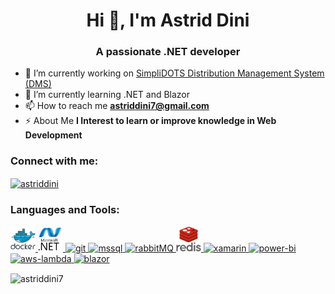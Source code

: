 <h1 align="center">Hi 👋, I'm Astrid Dini</h1>
<h3 align="center">A passionate .NET developer</h3>

- 🔭 I’m currently working on [SimpliDOTS Distribution Management System (DMS)](https://www.simplidots.com/distribution-managemen-sistem/)
- 🌱 I’m currently learning .NET and Blazor
- 📫 How to reach me **astriddini7@gmail.com**
- ⚡ About Me **I Interest to learn or improve knowledge in Web Development**

<h3 align="left">Connect with me:</h3>
<p align="left">
<a href="https://linkedin.com/in/astrid-dini-5b8618256" target="blank"><img align="center" src="https://raw.githubusercontent.com/rahuldkjain/github-profile-readme-generator/master/src/images/icons/Social/linked-in-alt.svg" alt="astriddini" height="30" width="40" /></a>
<a href="https://dev.to/astrid" target="blank"><img align="center"/></a>
</p>

<h3 align="left">Languages and Tools:</h3>
<p align="left"> 
    <a href="https://www.docker.com/" target="_blank" rel="noreferrer"> 
        <img src="https://raw.githubusercontent.com/devicons/devicon/master/icons/docker/docker-original-wordmark.svg" alt="docker" width="40" height="40"/> 
    </a> 
    <a href="https://dotnet.microsoft.com/" target="_blank" rel="noreferrer"> 
        <img src="https://raw.githubusercontent.com/devicons/devicon/master/icons/dot-net/dot-net-original-wordmark.svg" alt="dotnet" width="40" height="40"/> 
    </a> 
    <a href="https://git-scm.com/" target="_blank" rel="noreferrer"> 
        <img src="https://www.vectorlogo.zone/logos/git-scm/git-scm-icon.svg" alt="git" width="40" height="40"/> 
    </a> 
    <a href="https://www.microsoft.com/en-us/sql-server" target="_blank" rel="noreferrer"> 
        <img src="https://www.svgrepo.com/show/303229/microsoft-sql-server-logo.svg" alt="mssql" width="40" height="40"/> 
    </a> 
    <a href="https://www.rabbitmq.com" target="_blank" rel="noreferrer"> 
        <img src="https://www.vectorlogo.zone/logos/rabbitmq/rabbitmq-icon.svg" alt="rabbitMQ" width="40" height="40"/> 
    </a> 
    <a href="https://redis.io" target="_blank" rel="noreferrer"> 
        <img src="https://raw.githubusercontent.com/devicons/devicon/master/icons/redis/redis-original-wordmark.svg" alt="redis" width="40" height="40"/> 
    </a>
    <a href="https://dotnet.microsoft.com/apps/xamarin" target="_blank" rel="noreferrer"> 
        <img src="https://raw.githubusercontent.com/detain/svg-logos/780f25886640cef088af994181646db2f6b1a3f8/svg/xamarin.svg" alt="xamarin" width="40" height="40"/> 
    </a> 
    <a href="https://powerbi.microsoft.com/en-us/" target="_blank" rel="noreferrer"> 
        <img src="https://user-images.githubusercontent.com/84765284/213995047-ca8ad5f5-cfa8-4d2c-821a-e221748a45bf.svg" alt="power-bi" width="40" height="40"/> 
    </a>
    <a href="https://docs.aws.amazon.com/lambda/latest/dg/welcome.html" target="_blank" rel="noreferrer"> 
        <img src="https://user-images.githubusercontent.com/84765284/213995692-e8ebb3f2-ae66-48c7-9696-811929d90e62.png" alt="aws-lambda" width="40" height="40"/> 
    </a>
    <a href="https://dotnet.microsoft.com/en-us/apps/aspnet/web-apps/blazor" target="_blank" rel="noreferrer"> 
        <img src="https://user-images.githubusercontent.com/84765284/213996368-988d5700-7f3e-45dd-8124-82360d41f0c1.png" alt="blazor" width="40" height="40"/> 
    </a>

</p>

<p>
<img align="center" src="https://github-readme-stats.vercel.app/api/top-langs?username=astriddini7&show_icons=true&locale=en&layout=compact" alt="astriddini7" /></p>

